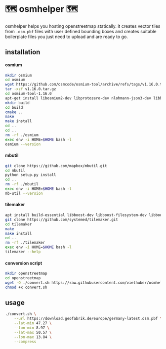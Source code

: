 # 🗺️ osmhelper 🗺️

osmhelper helps you hosting openstreetmap statically. it creates vector tiles from `.osm.pbf` files with user defined bounding boxes and creates suitable boilerplate files you just need to upload and are ready to go.

## installation

#### osmium

```sh
mkdir osmium
cd osmium
wget https://github.com/osmcode/osmium-tool/archive/refs/tags/v1.16.0.tar.gz
tar -xzf v1.16.0.tar.gz
cd osmium-tool-1.16.0
apt-get install libosmium2-dev libprotozero-dev nlohmann-json3-dev libboost-program-options-dev libbz2-dev zlib1g-dev liblz4-dev libexpat1-dev cmake pandoc
mkdir build
cd build
cmake ..
make
make install
cd ..
cd ..
rm -rf ./osmium
exec env -i HOME=$HOME bash -l
osmium --version
```

#### mbutil

```sh
git clone https://github.com/mapbox/mbutil.git
cd mbutil
python setup.py install
cd ..
rm -rf ./mbutil
exec env -i HOME=$HOME bash -l
mb-util --version
```

#### tilemaker

```sh
apt install build-essential libboost-dev libboost-filesystem-dev libboost-program-options-dev libboost-system-dev lua5.1 liblua5.1-0-dev libshp-dev libsqlite3-dev rapidjson-dev
git clone https://github.com/systemed/tilemaker.git
cd tilemaker
make
make install
cd ..
rm -rf ./tilemaker
exec env -i HOME=$HOME bash -l
tilemaker --help
```

#### conversion script

```sh
mkdir openstreetmap
cd openstreetmap
wget -O ./convert.sh https://raw.githubusercontent.com/vielhuber/osmhelper/refs/heads/master/convert.sh
chmod +x convert.sh
```

## usage

```sh
./convert.sh \
    --url https://download.geofabrik.de/europe/germany-latest.osm.pbf \
    --lat-min 47.27 \
    --lon-min 8.97 \
    --lat-max 50.57 \
    --lon-max 13.84 \
    --compress
```
